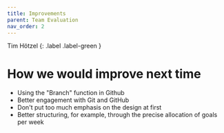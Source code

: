 ```yaml
---
title: Improvements
parent: Team Evaluation
nav_order: 2
---
```


Tim Hötzel 
{: .label .label-green }

# How we would improve next time

- Using the "Branch" function in Github
- Better engagement with Git and GitHub
- Don't put too much emphasis on the design at first
- Better structuring, for example, through the precise allocation of goals per week

